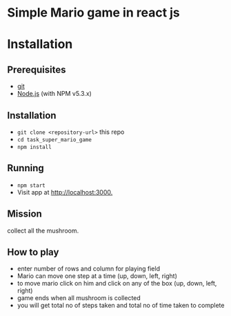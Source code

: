 # Simple Mario game in react js

# Installation

## Prerequisites
* [git](https://git-scm.com/)
* [Node.js](https://nodejs.org/) (with NPM v5.3.x)

## Installation
* `git clone <repository-url>` this repo
* `cd task_super_mario_game`
* `npm install`

## Running
* `npm start`
* Visit app at [http://localhost:3000.](http://localhost:3000)

## Mission
collect all the mushroom.

## How to play
* enter number of rows and column for playing field
* Mario can move one step at a time (up, down, left, right)
* to move mario click on him and click on any of the box (up, down, left, right)
* game ends when all mushroom is collected
* you will get total no of steps taken and total no of time taken to complete

